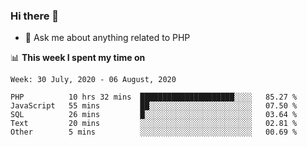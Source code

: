 ### Hi there 👋

<!--
**mustafaculban/mustafaculban** is a ✨ _special_ ✨ repository because its `README.md` (this file) appears on your GitHub profile.

Here are some ideas to get you started:

- 🌱 I’m currently learning ...
- 👯 I’m looking to collaborate on ...
- 🤔 I’m looking for help with ...
- 📫 How to reach me: ...
- 😄 Pronouns: ...
- ⚡ Fun fact: ...

-->
- 💬 Ask me about anything related to PHP


📊 **This week I spent my time on**
<!--START_SECTION:waka-->
```text
Week: 30 July, 2020 - 06 August, 2020

PHP          10 hrs 32 mins  █████████████████████░░░░   85.27 % 
JavaScript   55 mins         ██░░░░░░░░░░░░░░░░░░░░░░░   07.50 % 
SQL          26 mins         █░░░░░░░░░░░░░░░░░░░░░░░░   03.64 % 
Text         20 mins         ░░░░░░░░░░░░░░░░░░░░░░░░░   02.81 % 
Other        5 mins          ░░░░░░░░░░░░░░░░░░░░░░░░░   00.69 %
```
<!--END_SECTION:waka-->
